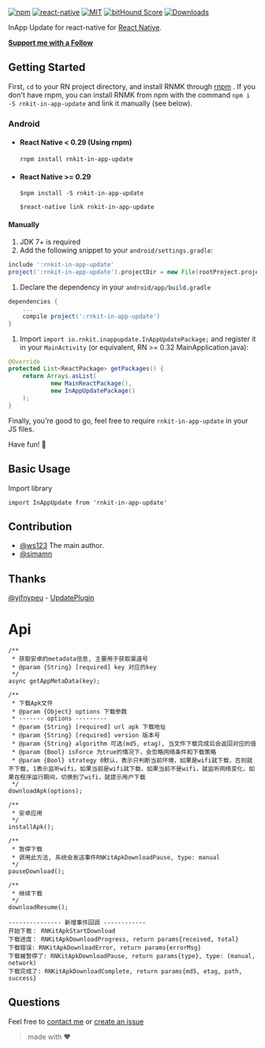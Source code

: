 [![npm][npm-badge]][npm]
[![react-native][rn-badge]][rn]
[![MIT][license-badge]][license]
[![bitHound Score][bithound-badge]][bithound]
[![Downloads](https://img.shields.io/npm/dm/rnkit-in-app-update.svg)](https://www.npmjs.com/package/rnkit-in-app-update)

InApp Update for react-native for [React Native][rn].

[**Support me with a Follow**](https://github.com/simman/followers)

[npm-badge]: https://img.shields.io/npm/v/rnkit-in-app-update.svg
[npm]: https://www.npmjs.com/package/rnkit-in-app-update
[rn-badge]: https://img.shields.io/badge/react--native-v0.40-05A5D1.svg
[rn]: https://facebook.github.io/react-native
[license-badge]: https://img.shields.io/dub/l/vibe-d.svg
[license]: https://raw.githubusercontent.com/rnkit/rnkit-in-app-update/master/LICENSE
[bithound-badge]: https://www.bithound.io/github/rnkit/rnkit-in-app-update/badges/score.svg
[bithound]: https://www.bithound.io/github/rnkit/rnkit-in-app-update

## Getting Started

First, `cd` to your RN project directory, and install RNMK through [rnpm](https://github.com/rnpm/rnpm) . If you don't have rnpm, you can install RNMK from npm with the command `npm i -S rnkit-in-app-update` and link it manually (see below).

### Android

* #### React Native < 0.29 (Using rnpm)

  `rnpm install rnkit-in-app-update`

* #### React Native >= 0.29
  `$npm install -S rnkit-in-app-update`

  `$react-native link rnkit-in-app-update`

#### Manually
1. JDK 7+ is required
1. Add the following snippet to your `android/settings.gradle`:

  ```gradle
include ':rnkit-in-app-update'
project(':rnkit-in-app-update').projectDir = new File(rootProject.projectDir, '../node_modules/rnkit-in-app-update/android/app')
  ```
  
1. Declare the dependency in your `android/app/build.gradle`
  
  ```gradle
  dependencies {
      ...
      compile project(':rnkit-in-app-update')
  }
  ```
  
1. Import `import io.rnkit.inappupdate.InAppUpdatePackage;` and register it in your `MainActivity` (or equivalent, RN >= 0.32 MainApplication.java):

  ```java
  @Override
  protected List<ReactPackage> getPackages() {
      return Arrays.asList(
              new MainReactPackage(),
              new InAppUpdatePackage()
      );
  }
  ```

Finally, you're good to go, feel free to require `rnkit-in-app-update` in your JS files.

Have fun! :metal:

## Basic Usage

Import library

```
import InAppUpdate from 'rnkit-in-app-update'
```


## Contribution

- [@ws123](https://github.com/ws123) The main author.
- [@simamn](mailto:liwei0990@gmail.com)

## Thanks

[@yjfnypeu](https://github.com/yjfnypeu) - [UpdatePlugin](https://github.com/yjfnypeu/UpdatePlugin)

# Api

```
/**
 * 获取安卓的metadata信息, 主要用于获取渠道号
 * @param {String} [required] key 对应的key
 */
async getAppMetaData(key);

/**
 * 下载Apk文件
 * @param {Object} options 下载参数
 * ------- options ---------
 * @param {String} [required] url apk 下载地址
 * @param {String} [required] version 版本号
 * @param {String} algorithm 可选(md5, etag), 当文件下载完成后会返回对应的值
 * @param {Bool} isForce 为true的情况下，会忽略网络条件和下载策略
 * @param {Bool} strategy 0默认，表示只判断当前环境，如果是wifi就下载，否则就不下载, 1表示监听wifi，如果当前是wifi就下载，如果当前不是wifi，就监听网络变化，如果在程序运行期间，切换到了wifi，就提示用户下载
 */
downloadApk(options);

/**
 * 安卓应用
 */
installApk();

/**
 * 暂停下载
 * 调用此方法, 系统会发送事件RNKitApkDownloadPause, type: manual
 */
pauseDownload();

/**
 * 继续下载
 */
downloadResume();

--------------- 新增事件回调 ------------
开始下载： RNKitApkStartDownload
下载进度： RNKitApkDownloadProgress, return params{received, total}
下载错误: RNKitApkDownloadError, return params{errorMsg}
下载被暂停了: RNKitApkDownloadPause, return params{type}, type: (manual, network)
下载完成了: RNKitApkDownloadComplete, return params{md5, etag, path, success}

```


## Questions

Feel free to [contact me](mailto:liwei0990@gmail.com) or [create an issue](https://github.com/rnkit/rnkit-in-app-update/issues/new)

> made with ♥